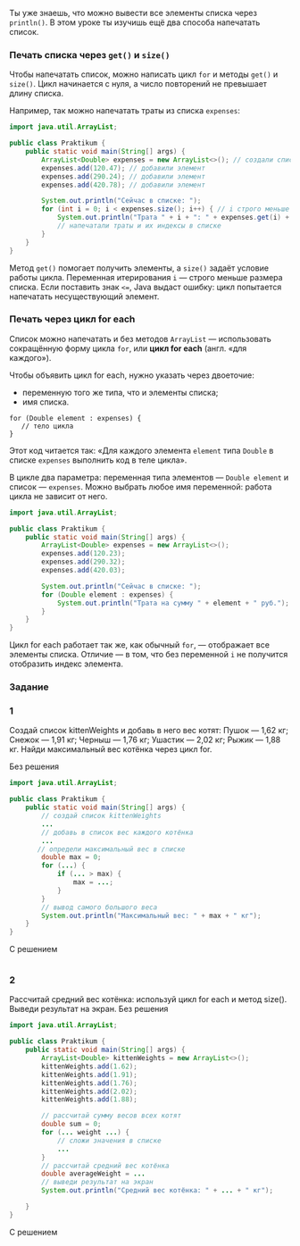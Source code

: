 Ты уже знаешь, что можно вывести все элементы списка через `println()`. В этом уроке ты изучишь ещё два способа напечатать список.
### Печать списка через `get()` и `size()`

Чтобы напечатать список, можно написать цикл `for` и методы `get()` и `size()`. Цикл начинается с нуля, а число повторений не превышает длину списка.

Например, так можно напечатать траты из списка `expenses`:
```java
import java.util.ArrayList;

public class Praktikum {
    public static void main(String[] args) {
        ArrayList<Double> expenses = new ArrayList<>(); // создали список
        expenses.add(120.47); // добавили элемент
        expenses.add(290.24); // добавили элемент
        expenses.add(420.78); // добавили элемент

        System.out.println("Сейчас в списке: ");
        for (int i = 0; i < expenses.size(); i++) { // i строго меньше размера списка
            System.out.println("Трата " + i + ": " + expenses.get(i) + " руб."); 
			// напечатали траты и их индексы в списке
        }
    }
}
```

Метод `get()` помогает получить элементы, а `size()` задаёт условие работы цикла. Переменная итерирования `i` — строго меньше размера списка. Если поставить знак `<=`, Java выдаст ошибку: цикл попытается напечатать несуществующий элемент.

### Печать через цикл for each

Список можно напечатать и без методов `ArrayList` — использовать сокращённую форму цикла `for`, или **цикл for each** (англ. «для каждого»).

Чтобы объявить цикл for each, нужно указать через двоеточие:

- переменную того же типа, что и элементы списка;
- имя списка.
```
for (Double element : expenses) {
   // тело цикла
} 
```

Этот код читается так: «Для каждого элемента `element` типа `Double` в списке `expenses` выполнить код в теле цикла».

В цикле два параметра: переменная типа элементов — `Double element` и список — `expenses`. Можно выбрать любое имя переменной: работа цикла не зависит от него.

```java
import java.util.ArrayList;

public class Praktikum {
    public static void main(String[] args) {
        ArrayList<Double> expenses = new ArrayList<>();
        expenses.add(120.23);
        expenses.add(290.32);
        expenses.add(420.03);

        System.out.println("Сейчас в списке: ");
        for (Double element : expenses) {
            System.out.println("Трата на сумму " + element + " руб.");
        }
    }
}
```

Цикл for each работает так же, как обычный `for`, — отображает все элементы списка. Отличие — в том, что без переменной `i` не получится отобразить индекс элемента.

### Задание
### 1
Создай список kittenWeights и добавь в него вес котят:
Пушок — 1,62 кг;
Снежок — 1,91 кг;
Черныш — 1,76 кг;
Ушастик — 2,02 кг;
Рыжик — 1,88 кг.
Найди максимальный вес котёнка через цикл for.

Без решения
```java
import java.util.ArrayList;

public class Praktikum {
    public static void main(String[] args) {
        // создай список kittenWeights
		...
        // добавь в список вес каждого котёнка
        ...
       // определи максимальный вес в списке
        double max = 0;
        for (...) {
            if (... > max) {
                max = ...;
            }
        }
        // вывод самого большого веса
        System.out.println("Максимальный вес: " + max + " кг");
    }
}
```

С решением
```java

```

### 2
Рассчитай средний вес котёнка: используй цикл for each и метод size(). Выведи результат на экран.
Без решения
```java
import java.util.ArrayList;

public class Praktikum {
    public static void main(String[] args) {
        ArrayList<Double> kittenWeights = new ArrayList<>();
        kittenWeights.add(1.62);
        kittenWeights.add(1.91);
        kittenWeights.add(1.76);
        kittenWeights.add(2.02);
        kittenWeights.add(1.88);

        // рассчитай сумму весов всех котят
        double sum = 0;
        for (... weight ...) {
            // сложи значения в списке
            ...
        }
        // рассчитай средний вес котёнка
        double averageWeight = ...
        // выведи результат на экран
        System.out.println("Средний вес котёнка: " + ... + " кг");

    }
}
```

С решением
```java

```